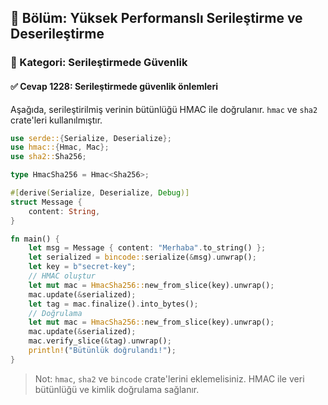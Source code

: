 ## 📘 Bölüm: Yüksek Performanslı Serileştirme ve Deserileştirme
### 🔹 Kategori: Serileştirmede Güvenlik
#### ✅ Cevap 1228: Serileştirmede güvenlik önlemleri

Aşağıda, serileştirilmiş verinin bütünlüğü HMAC ile doğrulanır. `hmac` ve `sha2` crate'leri kullanılmıştır.

```rust
use serde::{Serialize, Deserialize};
use hmac::{Hmac, Mac};
use sha2::Sha256;

type HmacSha256 = Hmac<Sha256>;

#[derive(Serialize, Deserialize, Debug)]
struct Message {
    content: String,
}

fn main() {
    let msg = Message { content: "Merhaba".to_string() };
    let serialized = bincode::serialize(&msg).unwrap();
    let key = b"secret-key";
    // HMAC oluştur
    let mut mac = HmacSha256::new_from_slice(key).unwrap();
    mac.update(&serialized);
    let tag = mac.finalize().into_bytes();
    // Doğrulama
    let mut mac = HmacSha256::new_from_slice(key).unwrap();
    mac.update(&serialized);
    mac.verify_slice(&tag).unwrap();
    println!("Bütünlük doğrulandı!");
}
```

> Not: `hmac`, `sha2` ve `bincode` crate'lerini eklemelisiniz. HMAC ile veri bütünlüğü ve kimlik doğrulama sağlanır.
